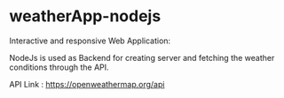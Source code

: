 # weatherApp-nodejs

Interactive and responsive Web Application:

NodeJs is used as Backend for creating server and fetching the weather conditions through the API.


API Link : https://openweathermap.org/api
